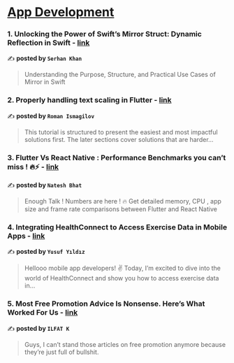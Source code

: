 
<h1><a href=https://medium.com/tag/mobile-app-development/recommended target="_blank" rel="noopener noreferrer">App Development</a></h1>
<h3>1. Unlocking the Power of Swift’s Mirror Struct: Dynamic Reflection in Swift - <a href="https://medium.com/@serhankhan/unlocking-the-power-of-swifts-mirror-struct-dynamic-reflection-in-swift-253b72f44bc0" target="_blank" rel="noopener noreferrer">link</a></h3>

✍️ **posted by `Serhan Khan`**

<blockquote>Understanding the Purpose, Structure, and Practical Use Cases of Mirror in Swift</blockquote>

<h3>2. Properly handling text scaling in Flutter - <a href="https://medium.com/@pomis172/properly-handling-text-scaling-in-flutter-313fe717816c" target="_blank" rel="noopener noreferrer">link</a></h3>

✍️ **posted by `Roman Ismagilov`**

<blockquote>This tutorial is structured to present the easiest and most impactful solutions first. The later sections cover solutions that are harder…</blockquote>

<h3>3. Flutter Vs React Native : Performance Benchmarks you can’t miss ! 🔥⚡️ - <a href="https://medium.com/@nateshmbhat/flutter-vs-react-native-performance-benchmarks-you-cant-miss-️-2e31905df9b4" target="_blank" rel="noopener noreferrer">link</a></h3>

✍️ **posted by `Natesh Bhat`**

<blockquote>Enough Talk ! Numbers are here ! 🔥 Get detailed memory, CPU , app size and frame rate comparisons between Flutter and React Native</blockquote>

<h3>4. Integrating HealthConnect to Access Exercise Data in Mobile Apps - <a href="https://medium.com/@yusufyildiz0441/integrating-healthconnect-to-access-exercise-data-in-mobile-apps-2ee91f500fac" target="_blank" rel="noopener noreferrer">link</a></h3>

✍️ **posted by `Yusuf Yıldız`**

<blockquote>Hellooo mobile app developers! ✌️ Today, I’m excited to dive into the world of HealthConnect and show you how to access exercise data in…</blockquote>

<h3>5. Most Free Promotion Advice Is Nonsense. Here’s What Worked For Us - <a href="https://medium.com/better-marketing/most-free-promotion-advice-is-nonsense-heres-what-worked-for-us-456ddc928a7c" target="_blank" rel="noopener noreferrer">link</a></h3>

✍️ **posted by `ILFAT K`**

<blockquote>Guys, I can’t stand those articles on free promotion anymore because they’re just full of bullshit.</blockquote>

